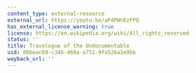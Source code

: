 ```yaml
---
content_type: external-resource
external_url: https://youtu.be/aP4PWnEzFPQ
has_external_license_warning: true
license: https://en.wikipedia.org/wiki/All_rights_reserved
status: ''
title: Travelogue of the Undocumentable
uid: 06beac69-c34b-469a-a751-9fa526a1e9bb
wayback_url: ''
---
```

